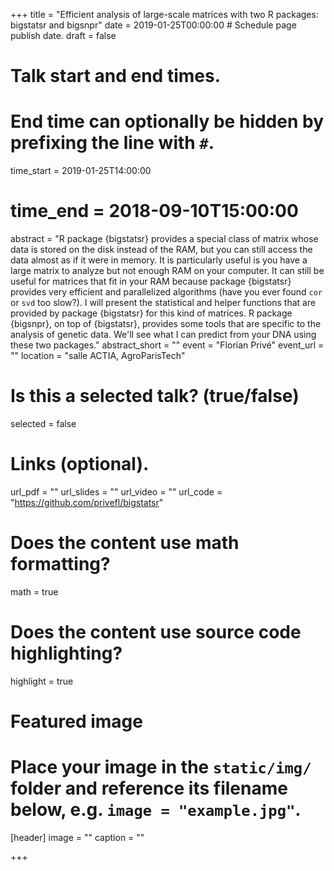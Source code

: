 +++
title = "Efficient analysis of large-scale matrices with two R packages: bigstatsr and bigsnpr"
date = 2019-01-25T00:00:00  # Schedule page publish date.
draft = false

# Talk start and end times.
#   End time can optionally be hidden by prefixing the line with `#`.
time_start = 2019-01-25T14:00:00
# time_end = 2018-09-10T15:00:00

abstract = "R package {bigstatsr} provides a special class of matrix whose data is stored on the disk instead of the RAM, but you can still access the data almost as if it were in memory. It is particularly useful is you have a large matrix to analyze but not enough RAM on your computer. It can still be useful for matrices that fit in your RAM because package {bigstatsr} provides very efficient and parallelized algorithms (have you ever found `cor` or `svd` too slow?). I will present the statistical and helper functions that are provided by package {bigstatsr} for this kind of matrices. R package {bigsnpr}, on top of {bigstatsr}, provides some tools that are specific to the analysis of genetic data. We'll see what I can predict from your DNA using these two packages."
abstract_short = ""
event = "Florian Privé"
event_url = ""
location = "salle ACTIA, AgroParisTech"

# Is this a selected talk? (true/false)
selected = false

# Links (optional).
url_pdf = ""
url_slides = ""
url_video = ""
url_code = "https://github.com/privefl/bigstatsr"

# Does the content use math formatting?
math = true

# Does the content use source code highlighting?
highlight = true

# Featured image
# Place your image in the `static/img/` folder and reference its filename below, e.g. `image = "example.jpg"`.
[header]
image = ""
caption = ""

+++
